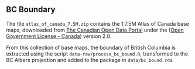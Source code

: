 ## BC Boundary

The file `atlas_of_canada_7.5M.zip` contains the 1:7.5M Atlas of Canada base maps, downloaded from [The Canadian Open Data Portal](http://open.canada.ca/data/en/dataset/f77c2027-ed4a-5f6e-9395-067af3e9fc1e) under the ([Open Government License - Canada](http://open.canada.ca/en/open-government-licence-canada)) version 2.0.

From this collection of base maps, the boundary of British Columbia is extracted using the script `data-raw/process_bc_bound.R`, transformed to the BC Albers projection and added to the package in `data/bc_bound.rda`.
